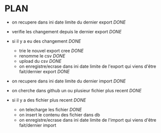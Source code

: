 # PLAN
- on recupere dans ini date limite du dernier export *DONE*
- verifie les changement depuis le dernier export *DONE*
- si il y a eu des changement *DONE*
    - trie le nouvel export cree *DONE*
    - renomme le csv *DONE*
    - upload du csv *DONE*
    - on enregistre/ecrase dans ini date limite de l'export qui viens d'être fait/dernier export *DONE*


- on recupere dans ini date limite du dernier import *DONE*
- on cherche dans github un ou plusieur fichier plus recent *DONE*
- si il y a des fichier plus recent *DONE*
    - on telecharge les fichier *DONE*
    - on insert le contenu des fichier dans db
    - on enregistre/ecrase dans ini date limite de l'import qui viens d'être fait/dernier import

